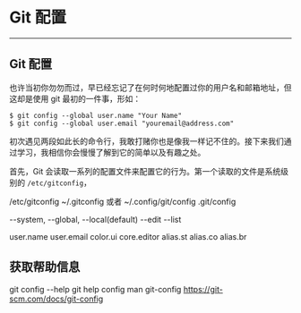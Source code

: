 # Git 配置
---
## Git 配置
也许当初你勿勿而过，早已经忘记了在何时何地配置过你的用户名和邮箱地址，但这却是使用 git 最初的一件事，形如：
```
$ git config --global user.name "Your Name"
$ git config --global user.email "youremail@address.com"
```
初次遇见两段如此长的命令行，我敢打赌你也是像我一样记不住的。接下来我们通过学习，我相信你会慢慢了解到它的简单以及有趣之处。

首先，Git 会读取一系列的配置文件来配置它的行为。第一个读取的文件是系统级别的 `/etc/gitconfig`，

/etc/gitconfig
~/.gitconfig 或者 ~/.config/git/config
.git/config

--system, --global, --local(default)
--edit
--list

user.name
user.email
color.ui
core.editor
alias.st
alias.co
alias.br

## 获取帮助信息
git config --help
git help config
man git-config
https://git-scm.com/docs/git-config